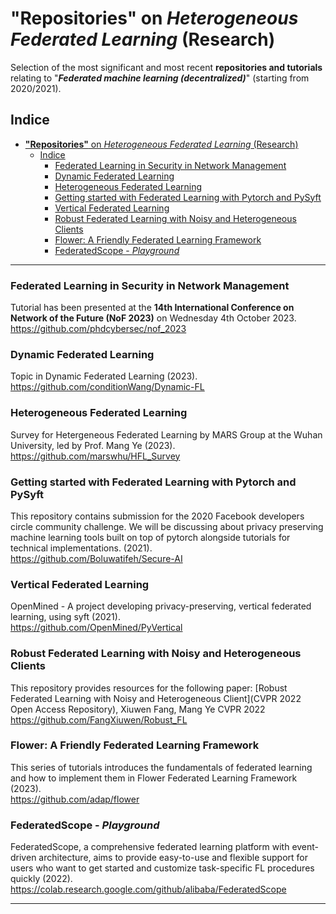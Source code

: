 # **"Repositories"** on *Heterogeneous Federated Learning* (Research)
Selection of the most significant and most recent **repositories and tutorials** relating to "_**Federated machine learning (decentralized)**_" (starting from 2020/2021).
 
## Indice
- [**"Repositories"** on *Heterogeneous Federated Learning* (Research)](#repositories-on-heterogeneous-federated-learning-research)
  - [Indice](#indice)
    - [Federated Learning in Security in Network Management](#federated-learning-in-security-in-network-management)
    - [Dynamic Federated Learning](#dynamic-federated-learning)
    - [Heterogeneous Federated Learning](#heterogeneous-federated-learning)
    - [Getting started with Federated Learning with Pytorch and PySyft](#getting-started-with-federated-learning-with-pytorch-and-pysyft)
    - [Vertical Federated Learning](#vertical-federated-learning)
    - [Robust Federated Learning with Noisy and Heterogeneous Clients](#robust-federated-learning-with-noisy-and-heterogeneous-clients)
    - [Flower: A Friendly Federated Learning Framework](#flower-a-friendly-federated-learning-framework)
    - [FederatedScope - *Playground*](#federatedscope---playground)

 

-------------


### Federated Learning in Security in Network Management  
Tutorial has been presented at the **14th International Conference on Network of the Future (NoF 2023)** on Wednesday 4th October 2023.     
https://github.com/phdcybersec/nof_2023   


### Dynamic Federated Learning   
Topic in Dynamic Federated Learning (2023).      
https://github.com/conditionWang/Dynamic-FL    


### Heterogeneous Federated Learning        
Survey for Hetergeneous Federated Learning by MARS Group at the Wuhan University, led by Prof. Mang Ye (2023).        
https://github.com/marswhu/HFL_Survey     


### Getting started with Federated Learning with Pytorch and PySyft         
This repository contains submission for the 2020 Facebook developers circle community challenge. We will be discussing about privacy preserving machine learning tools built on top of pytorch alongside tutorials for technical implementations. (2021).        
https://github.com/Boluwatifeh/Secure-AI       

### Vertical Federated Learning     
OpenMined - A project developing privacy-preserving, vertical federated learning, using syft (2021).       
https://github.com/OpenMined/PyVertical       


### Robust Federated Learning with Noisy and Heterogeneous Clients                  
This repository provides resources for the following paper: [Robust Federated Learning with Noisy and Heterogeneous Client](CVPR 2022 Open Access Repository), Xiuwen Fang, Mang Ye CVPR 2022              
https://github.com/FangXiuwen/Robust_FL          


### Flower: A Friendly Federated Learning Framework                 
This series of tutorials introduces the fundamentals of federated learning and how to implement them in Flower Federated Learning Framework (2023).                  
https://github.com/adap/flower        


### FederatedScope - *Playground*
FederatedScope, a comprehensive federated learning platform with event-driven architecture, aims to provide easy-to-use and flexible support for users who want to get started and customize task-specific FL procedures quickly (2022).   
https://colab.research.google.com/github/alibaba/FederatedScope     


----------------------

